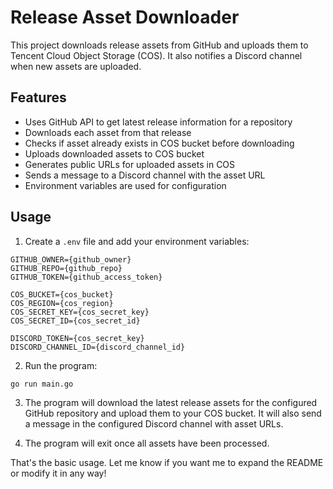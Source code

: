 # Release Asset Downloader

This project downloads release assets from GitHub and uploads them to Tencent Cloud Object Storage (COS). It also notifies a Discord channel when new assets are uploaded.

## Features

- Uses GitHub API to get latest release information for a repository
- Downloads each asset from that release
- Checks if asset already exists in COS bucket before downloading
- Uploads downloaded assets to COS bucket
- Generates public URLs for uploaded assets in COS
- Sends a message to a Discord channel with the asset URL
- Environment variables are used for configuration

## Usage

1. Create a `.env` file and add your environment variables:
```
GITHUB_OWNER={github_owner}
GITHUB_REPO={github_repo}
GITHUB_TOKEN={github_access_token}

COS_BUCKET={cos_bucket}
COS_REGION={cos_region}
COS_SECRET_KEY={cos_secret_key}
COS_SECRET_ID={cos_secret_id}

DISCORD_TOKEN={cos_secret_key}
DISCORD_CHANNEL_ID={discord_channel_id}
```

2. Run the program:
```
go run main.go
```

3. The program will download the latest release assets for the configured GitHub repository and upload them to your COS bucket. It will also send a message in the configured Discord channel with asset URLs.

4. The program will exit once all assets have been processed.

That's the basic usage. Let me know if you want me to expand the README or modify it in any way!